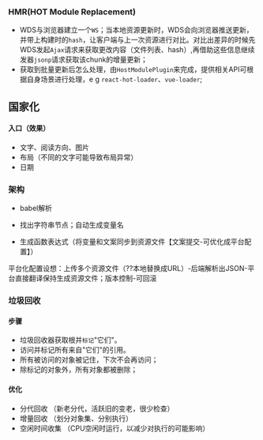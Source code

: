 

### HMR(HOT Module Replacement)

- WDS与浏览器建立一个`WS`；当本地资源更新时，WDS会向浏览器推送更新，并带上构建时的`hash`，让客户端与上一次资源进行对比。对比出差异的时候先WDS发起`Ajax`请求来获取更改内容（文件列表、hash）,再借助这些信息继续发器`jsonp`请求获取该chunk的增量更新；
- 获取到批量更新后怎么处理，由`HostModulePlugin`来完成，提供相关API可根据自身场景进行处理，e g `react-hot-loader`、`vue-loader`;



## 国家化

#### 入口（效果）

- 文字、阅读方向、图片
- 布局（不同的文字可能导致布局异常）
- 日期

### 架构

- babel解析

- 找出字符串节点；自动生成变量名 
- 生成函数表达式（将变量和文案同步到资源文件【文案提交-可优化成平台配置】）

平台化配置设想：上传多个资源文件（??本地替换成URL）-后端解析出JSON-平台直接翻译保持生成资源文件；版本控制-可回滚



### 垃圾回收

#### 步骤

- 垃圾回收器获取根并`标记`"它们"。
- 访问并标记所有来自"它们"的引用。
- 所有被访问的对象被记住，下次不会再访问；
- 除标记的对象外，所有对象都被删除；

#### 优化

- 分代回收 （新老分代，活跃旧的变老，很少检查）
- 增量回收 （划分对象集、分别执行）
- 空闲时间收集 （CPU空闲时运行，以减少对执行的可能影响）